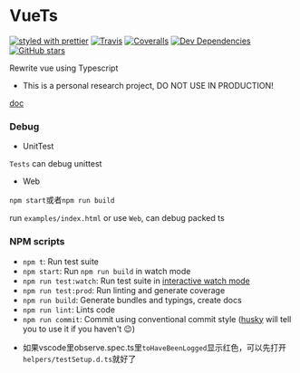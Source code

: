 # VueTs

[![styled with prettier](https://img.shields.io/badge/styled_with-prettier-ff69b4.svg)](https://github.com/prettier/prettier)
[![Travis](https://img.shields.io/travis/ueqt/vuets.svg)](https://travis-ci.org/ueqt/vuets)
[![Coveralls](https://img.shields.io/coveralls/ueqt/vuets.svg)](https://coveralls.io/github/ueqt/vuets)
[![Dev Dependencies](https://david-dm.org/ueqt/vuets.svg)](https://david-dm.org/ueqt/vuets?type=dev)
[![GitHub stars](https://img.shields.io/github/stars/ueqt/vuets.svg?style=social&logo=github&label=Stars)](https://github.com/ueqt/vuets)
<!-- [![Donate](https://img.shields.io/badge/donate-paypal-blue.svg)](https://paypal.me/ueqt) -->

Rewrite vue using Typescript

* This is a personal research project, DO NOT USE IN PRODUCTION!

[doc](https://ueqt.github.io/vuets/)

### Debug

- UnitTest

`Tests` can debug unittest

- Web

`npm start`或者`npm run build`

run `examples/index.html` or use `Web`, can debug packed ts

### NPM scripts

 - `npm t`: Run test suite
 - `npm start`: Run `npm run build` in watch mode
 - `npm run test:watch`: Run test suite in [interactive watch mode](http://facebook.github.io/jest/docs/cli.html#watch)
 - `npm run test:prod`: Run linting and generate coverage
 - `npm run build`: Generate bundles and typings, create docs
 - `npm run lint`: Lints code
 - `npm run commit`: Commit using conventional commit style ([husky](https://github.com/typicode/husky) will tell you to use it if you haven't :wink:)

* 如果vscode里observe.spec.ts里`toHaveBeenLogged`显示红色，可以先打开`helpers/testSetup.d.ts`就好了